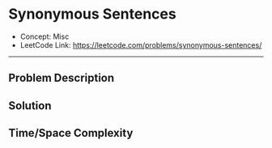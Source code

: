 # Synonymous Sentences

- Concept: Misc
- LeetCode Link: https://leetcode.com/problems/synonymous-sentences/

---

## Problem Description

## Solution

## Time/Space Complexity

